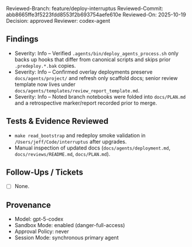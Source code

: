 Reviewed-Branch: feature/deploy-interruptus
Reviewed-Commit: abb8665ffe3f5223fdd8553f2b693754aefe610e
Reviewed-On: 2025-10-19
Decision: approved
Reviewer: codex-agent

## Findings
- Severity: Info – Verified `.agents/bin/deploy_agents_process.sh` only backs up hooks that differ from canonical scripts and skips prior `.predeploy.*.bak` copies.
- Severity: Info – Confirmed overlay deployments preserve `docs/agents/project/` and refresh only scaffold docs; senior review template now lives under `docs/agents/templates/review_report_template.md`.
- Severity: Info – Noted branch notebooks were folded into `docs/PLAN.md` and a retrospective marker/report recorded prior to merge.

## Tests & Evidence Reviewed
- `make read_bootstrap` and redeploy smoke validation in `/Users/jeff/Code/interruptus` after upgrades.
- Manual inspection of updated docs (`docs/agents/deployment.md`, `docs/reviews/README.md`, `docs/PLAN.md`).

## Follow-Ups / Tickets
- [ ] None.

## Provenance
- Model: gpt-5-codex
- Sandbox Mode: enabled (danger-full-access)
- Approval Policy: never
- Session Mode: synchronous primary agent

